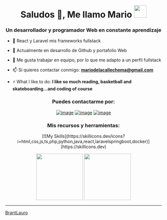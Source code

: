 <h1 align="center">Saludos 👋, Me llamo Mario <img height="40" src="https://emoji.gg/assets/emoji/7333-parrotdance.gif"></h1>
<h3 align="center">Un desarrollador y programador Web en constante aprendizaje</h3>

- 🔭 React y Laravel mis frameworks fullstack

- 🌱 Actualmente en desarrollo de Github y portafolio Web

- 👯 Me gusta trabajar en equipo, por lo que me adapto a un perfil fullstack

- 📫 Si quieres contactar conmigo: **mariodelacallechema@gmail.com**

- ⚡ What I like to do: **I like so much reading, basketball and skateboarding...and coding of course**

<h3 align="center">Puedes contactarme por:</h3>
<div align="center">

[![image](https://img.shields.io/badge/LinkedIn-0077B5?style=for-the-badge&logo=linkedin&logoColor=white)](https://www.linkedin.com/in/mario-de-la-calle-munguia-81007a266/)
[![image](https://img.shields.io/badge/Instagram-E4405F?style=for-the-badge&logo=instagram&logoColor=white)](https://www.instagram.com/mvrio_.07/)
[![image](https://img.shields.io/badge/Twitter-1DA1F2?style=for-the-badge&logo=twitter&logoColor=white)]([https://twitter.com/brantlauro](https://twitter.com/mvrio_07))
  
</div>

<h3 align="center">Mis recursos y herramientas:</h3>

<p align="center"> 
  [![My Skills](https://skillicons.dev/icons?i=html,css,js,ts,php,python,java,react,laravelspringboot,docker)](https://skillicons.dev)
</p>

<p align= "center">
  <img height= "150" src="https://github-readme-stats.vercel.app/api?username=BrantLauro&theme=react&show_icons=true&include_all_commits=true" />
  <img height= "150" src="https://github-readme-stats.vercel.app/api/top-langs/?username=BrantLauro&theme=react&layout=compact" />
</p>

------

[BrantLauro](https://github.com/LeyendTHJ)
